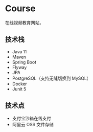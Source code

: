 # Course
在线视频教育网站。

## 技术栈

- Java 11
- Maven
- Spring Boot
- Flyway
- JPA
- PostgreSQL（支持无缝切换到 MySQL）
- Docker
- Junit 5

## 技术点

- 支付宝沙箱在线支付
- 阿里云 OSS 文件存储

